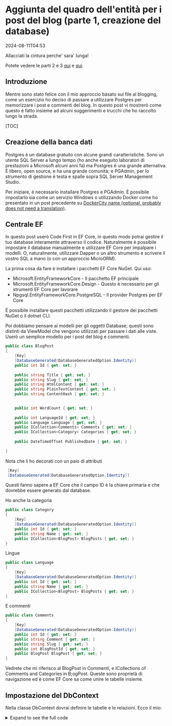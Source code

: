 # Aggiunta del quadro dell'entità per i post del blog (parte 1, creazione del database)

<!--category-- ASP.NET, Entity Framework -->
<datetime class="hidden">2024-08-11T04:53</datetime>

Allacciati la cintura perche' sara' lunga!

Potete vedere le parti 2 e 3 [qui](/blog/addingentityframeworkforblogpostspt2) e [qui](/blog/addingentityframeworkforblogpostspt3).

## Introduzione

Mentre sono stato felice con il mio approccio basato sui file al blogging, come un esercizio ho deciso di passare a utilizzare Postgres per memorizzare i post e commenti del blog. In questo post vi mostrerò come questo è fatto insieme ad alcuni suggerimenti e trucchi che ho raccolto lungo la strada.

[TOC]

## Creazione della banca dati

Postgres è un database gratuito con alcune grandi caratteristiche. Sono un utente SQL Server a lungo tempo (ho anche eseguito laboratori di prestazioni a Microsoft alcuni anni fa) ma Postgres è una grande alternativa. È libero, open source, e ha una grande comunità; e PGAdmin, per lo strumento di gestione è testa e spalle sopra SQL Server Management Studio.

Per iniziare, è necessario installare Postgres e PGAdmin. È possibile impostarlo sia come un servizio Windows o utilizzando Docker come ho presentato in un post precedente su [DockerCity name (optional, probably does not need a translation)](/blog/dockercomposedevdeps).

## Centrale EF

In questo post userò Code First in EF Core, in questo modo potrai gestire il tuo database interamente attraverso il codice. Naturalmente è possibile impostare il database manualmente e utilizzare EF Core per impalpare i modelli. O, naturalmente, utilizzare Dapper o un altro strumento e scrivere il vostro SQL a mano (o con un approccio MicroORM).

La prima cosa da fare è installare i pacchetti EF Core NuGet. Qui uso:

- Microsoft.EntityFrameworkCore - Il pacchetto EF principale
- Microsoft.EntityFrameworkCore.Design - Questo è necessario per gli strumenti EF Core per lavorare
- Npgsql.EntityFrameworkCore.PostgreSQL - Il provider Postgres per EF Core

È possibile installare questi pacchetti utilizzando il gestore dei pacchetti NuGet o il dotnet CLI.

Poi dobbiamo pensare ai modelli per gli oggetti Database; questi sono distinti da ViewModel che vengono utilizzati per passare i dati alle viste. Userò un semplice modello per i post del blog e commenti.

```csharp
public class BlogPost
{
    [Key]
    [DatabaseGenerated(DatabaseGeneratedOption.Identity)]
    public int Id { get; set; }
    
    public string Title { get; set; }
    public string Slug { get; set; }
    public string HtmlContent { get; set; }
    public string PlainTextContent { get; set; }
    public string ContentHash { get; set; }

    
    public int WordCount { get; set; }
    
    public int LanguageId { get; set; }
    public Language Language { get; set; }
    public ICollection<Comments> Comments { get; set; }
    public ICollection<Category> Categories { get; set; }
    
    public DateTimeOffset PublishedDate { get; set; }
    
}
```

Nota che li ho decorati con un paio di attributi

```csharp
 [Key]
 [DatabaseGenerated(DatabaseGeneratedOption.Identity)]
```

Questi fanno sapere a EF Core che il campo ID è la chiave primaria e che dovrebbe essere generato dal database.

Ho anche la categoria

```csharp
public class Category
{
    [Key]
    [DatabaseGenerated(DatabaseGeneratedOption.Identity)]
    public int Id { get; set; }
    public string Name { get; set; }
    public ICollection<BlogPost> BlogPosts { get; set; }
}
```

Lingue

```csharp
public class Language
{
    [Key]
    [DatabaseGenerated(DatabaseGeneratedOption.Identity)]
    public int Id { get; set; }
    public string Name { get; set; }
    public ICollection<BlogPost> BlogPosts { get; set; }
}
```

E commenti

```csharp
public class Comments
{
    [Key]
    [DatabaseGenerated(DatabaseGeneratedOption.Identity)]
    public int Id { get; set; }
    public string Comment { get; set; }
    public string Slug { get; set; }
    public int BlogPostId { get; set; }
    public BlogPost BlogPost { get; set; } 
}
```

Vedrete che mi riferisco al BlogPost in Commenti, e ICollections of Comments and Categories in B;ogPost. Queste sono proprietà di navigazione ed è come EF Core sa come unire le tabelle insieme.

## Impostazione del DbContext

Nella classe DbContext dovrai definire le tabelle e le relazioni. Ecco il mio:

<details>
<summary>Expand to see the full code</summary>
```csharp
public class MostlylucidDbContext : DbContext
{
    public MostlylucidDbContext(DbContextOptions<MostlylucidDbContext> contextOptions) : base(contextOptions)
    {
    }

    public DbSet<Comments> Comments { get; set; }
    public DbSet<BlogPost> BlogPosts { get; set; }
    public DbSet<Category> Categories { get; set; }

    public DbSet<Language> Languages { get; set; }


    protected override void ConfigureConventions(ModelConfigurationBuilder configurationBuilder)
    {
        configurationBuilder
            .Properties<DateTimeOffset>()
            .HaveConversion<DateTimeOffsetConverter>();
    }

    protected override void OnModelCreating(ModelBuilder modelBuilder)
    {
        modelBuilder.Entity<BlogPost>(entity =>
        {
            entity.HasIndex(x => new { x.Slug, x.LanguageId });
            entity.HasIndex(x => x.ContentHash).IsUnique();
            entity.HasIndex(x => x.PublishedDate);

            entity.HasMany(b => b.Comments)
                .WithOne(c => c.BlogPost)
                .HasForeignKey(c => c.BlogPostId);

            entity.HasOne(b => b.Language)
                .WithMany(l => l.BlogPosts).HasForeignKey(x => x.LanguageId);

            entity.HasMany(b => b.Categories)
                .WithMany(c => c.BlogPosts)
                .UsingEntity<Dictionary<string, object>>(
                    "BlogPostCategory",
                    c => c.HasOne<Category>().WithMany().HasForeignKey("CategoryId"),
                    b => b.HasOne<BlogPost>().WithMany().HasForeignKey("BlogPostId")
                );
        });

        modelBuilder.Entity<Language>(entity =>
        {
            entity.HasMany(l => l.BlogPosts)
                .WithOne(b => b.Language);
        });

        modelBuilder.Entity<Category>(entity =>
        {
            entity.HasKey(c => c.Id); // Assuming Category has a primary key named Id

            entity.HasMany(c => c.BlogPosts)
                .WithMany(b => b.Categories)
                .UsingEntity<Dictionary<string, object>>(
                    "BlogPostCategory",
                    b => b.HasOne<BlogPost>().WithMany().HasForeignKey("BlogPostId"),
                    c => c.HasOne<Category>().WithMany().HasForeignKey("CategoryId")
                );
        });
    }
}
```

</details>
Nel metodo OnModelCreating definisco i rapporti tra le tabelle. Ho usato l'API fluente per definire le relazioni tra le tabelle. Questo è un po 'più verboso rispetto all'utilizzo di annotazioni di dati, ma lo trovo più leggibile.

Potete vedere che ho impostato un paio di indici sulla tabella BlogPost. Questo è per aiutare con le prestazioni quando si interroga il database; è necessario selezionare gli indici in base a come si sta interrogando i dati. In questo caso hash, slug, data e lingua pubblicate sono tutti i campi su cui interrogherò.

### Configurazione

Ora abbiamo i nostri modelli e DbContext impostati dobbiamo collegarlo al DB. La mia pratica abituale è quella di aggiungere metodi di estensione, questo aiuta a mantenere tutto più organizzato:

```csharp
public static class Setup
{
    public static void SetupEntityFramework(this IServiceCollection services, string connectionString)
    {
        services.AddDbContext<MostlylucidDbContext>(options =>
            options.UseNpgsql(connectionString));
    }

    public static async Task InitializeDatabase(this WebApplication app)
    {
        try
        {
            await using var scope = 
                app.Services.CreateAsyncScope();
            
            await using var context = scope.ServiceProvider.GetRequiredService<MostlylucidDbContext>();
            await context.Database.MigrateAsync();
            
            var blogService = scope.ServiceProvider.GetRequiredService<IBlogService>();
            await blogService.Populate();
        }
        catch (Exception e)
        {
            Log.Fatal(e, "Failed to migrate database");
        }        
    }
}
```

Qui ho impostato la connessione al database e poi ho eseguito le migrazioni. Chiamo anche un metodo per popolare il database (nel mio caso sto ancora usando l'approccio basato sui file quindi ho bisogno di popolare il database con i post esistenti).

La tua stringa di connessione assomiglierà a questa:

```json
 "ConnectionStrings": {
    "DefaultConnection": "Host=localhost;Database=Mostlylucid;port=5432;Username=postgres;Password=<PASSWORD>;"
  },
```

Utilizzando l'approccio di estensione significa che il mio file Program.cs è bello e pulito:

```csharp
services.SetupEntityFramework(config.GetConnectionString("DefaultConnection") ??
                              throw new Exception("No Connection String"));

//Then later in the app section

await app.InitializeDatabase();
```

La sezione seguente è responsabile dell'esecuzione della migrazione e dell'effettiva creazione della banca dati. La `MigrateAsync` metodo creerà il database se non esiste ed esegue tutte le migrazioni che sono necessarie. Questo è un ottimo modo per mantenere il database in sincronia con i vostri modelli.

```csharp
     await using var scope = 
                app.Services.CreateAsyncScope();
            
            await using var context = scope.ServiceProvider.GetRequiredService<MostlylucidDbContext>();
            await context.Database.MigrateAsync();
```

## Migrazioni

Una volta che si dispone di tutto questo impostare è necessario per creare la migrazione iniziale. Questa è un'istantanea dello stato attuale dei vostri modelli e sarà usata per creare il database. Puoi farlo usando il dotnet CLI (vedere [qui](https://learn.microsoft.com/en-us/ef/core/cli/dotnet) per i dettagli sull'installazione dello strumento dotnet ef se necessario:

```bash
dotnet ef migrations add InitialCreate
```

Questo creerà una cartella nel tuo progetto con i file di migrazione. Puoi quindi applicare la migrazione al database utilizzando:

```bash
dotnet ef database update
```

Questo creerà il database e le tabelle per voi.